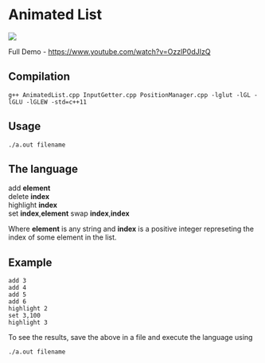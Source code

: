 # Animated List

![](https://media.giphy.com/media/4N99ISJvzWsOpAQlfq/giphy.gif)

Full Demo - https://www.youtube.com/watch?v=OzzlP0dJIzQ

## Compilation
```
g++ AnimatedList.cpp InputGetter.cpp PositionManager.cpp -lglut -lGL -lGLU -lGLEW -std=c++11
```

## Usage
```
./a.out filename
```

## The language

add **element**</br>
delete **index**</br>
highlight **index**</br>
set **index**,**element**
swap **index**,**index**

Where **element** is any string and **index** is a positive integer represeting the index of some element in the list.

## Example

```
add 3
add 4
add 5
add 6
highlight 2
set 3,100
highlight 3
```

To see the results, save the above in a file and execute the language using

```
./a.out filename
```
